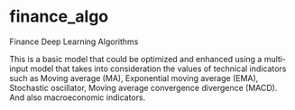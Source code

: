 # finance_algo
Finance Deep Learning Algorithms

This is a basic model that could be optimized and enhanced using a multi-input model that takes into consideration the values of technical indicators such as Moving average (MA), Exponential moving average (EMA), Stochastic oscillator, Moving average convergence divergence (MACD). And also macroeconomic indicators.
